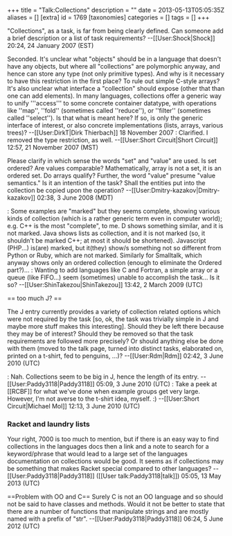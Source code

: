 +++
title = "Talk:Collections"
description = ""
date = 2013-05-13T05:05:35Z
aliases = []
[extra]
id = 1769
[taxonomies]
categories = []
tags = []
+++

"Collections", as a task, is far from being clearly defined. Can someone add a brief description or a list of task requirements? --[[User:Shock|Shock]] 20:24, 24 January 2007 (EST)

Seconded. It's unclear what "objects" should be in a language that doesn't have any objects, but where all "collections" are polymorphic anyway, and hence can store any type (not only primitive types). And why is it necessary to have this restriction in the first place? To rule out simple C-style arrays? It's also unclear what interface a "collection" should expose (other that than one can add elements). In many languages, collections offer a generic way to unify '''access''' to some concrete container datatype, with operations like ''map'', ''fold'' (sometimes called ''reduce''), or ''filter'' (sometimes called ''select''). Is that what is meant here? If so, is only the generic interface of interest, or also concrete implementations (lists, arrays, various trees)? --[[User:DirkT|Dirk Thierbach]] 18 November 2007
: Clarified.  I removed the type restriction, as well. --[[User:Short Circuit|Short Circuit]] 12:57, 21 November 2007 (MST)

Please clarify in which sense the words "set" and "value" are used. Is set ordered? Are values comparable? Mathematically, array is not a set, it is an ordered set. Do arrays qualify? Further, the word "value" presume "value semantics." Is it an intention of the task? Shall the entities put into the collection be copied upon the operation? --[[User:Dmitry-kazakov|Dmitry-kazakov]] 02:38, 3 June 2008 (MDT)

: Some examples are "marked" but they seems complete, showing various kinds of collection (which is a rather generic term even in computer world); e.g. C++ is the most "complete", to me. D shows something similar, and it is not marked. Java shows lists as collection, and it is not marked (so, it shouldn't be marked C++; at most it should be shortened). Javascript (PHP...) is(are) marked, but it(they) show/s something not so different from Python or Ruby, which are not marked. Similarly for Smalltalk, which anyway shows only an ordered collection (enough to eliminate the Ordered part?)...
: Wanting to add languages like C and Fortran, a simple array or a queue (like FIFO...) seem (sometimes) unable to accomplish the task... Is it so? --[[User:ShinTakezou|ShinTakezou]] 13:42, 2 March 2009 (UTC)

== too much J? ==

The J entry currently provides a variety of collection related options which were not required by the task [so, ok, the task was trivially simple in J and maybe more stuff makes this interesting].  Should they be left there because they may be of interest?  Should they be removed so that the task requirements are followed more precisely?  Or should anything else be done with them (moved to the talk page, turned into distinct tasks, elaborated on, printed on a t-shirt, fed to penguins, ...)?  --[[User:Rdm|Rdm]] 02:42, 3 June 2010 (UTC)

: Nah. Collections seem to be big in J, hence the length of its entry. --[[User:Paddy3118|Paddy3118]] 05:09, 3 June 2010 (UTC)
: Take a peek at [[RCBF]] for what we've done when example groups get very large. However, I'm not averse to the t-shirt idea, myself. :) --[[User:Short Circuit|Michael Mol]] 12:13, 3 June 2010 (UTC)


### Racket and laundry lists

Your right, 7000 is too much to mention, but if there is an easy way to find collections in the languages docs then a link and a note to search for a keyword/phrase that would lead to a large set of the languages documentation on collections would be good. It seems as if collections may be something that makes Racket special compared to other languages? --[[User:Paddy3118|Paddy3118]] ([[User talk:Paddy3118|talk]]) 05:05, 13 May 2013 (UTC)

==Problem with OO and C==
Surely C is not an OO language and so should not be said to have classes and methods. Would it not be better to state that there are a number of functions that manipulate strings and are mostly named with a prefix of "str". --[[User:Paddy3118|Paddy3118]] 06:24, 5 June 2012 (UTC)
